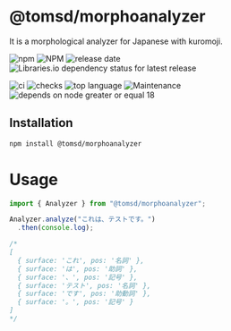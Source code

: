 # @tomsd/morphoanalyzer

It is a morphological analyzer for Japanese with kuromoji.

![npm](https://img.shields.io/npm/v/@tomsd/morphoanalyzer?style=for-the-badge&logo=npm)
![NPM](https://img.shields.io/npm/l/@tomsd/morphoanalyzer?style=for-the-badge&logo=npm)
![release date](https://img.shields.io/github/release-date/tomsdoo/morphoanalyzer?style=for-the-badge&logo=npm)
![Libraries.io dependency status for latest release](https://img.shields.io/librariesio/release/npm/@tomsd/morphoanalyzer?style=for-the-badge&logo=npm)

![ci](https://img.shields.io/github/actions/workflow/status/tomsdoo/morphoanalyzer/ci.yml?style=social&logo=github)
![checks](https://img.shields.io/github/check-runs/tomsdoo/morphoanalyzer/main?style=social&logo=github)
![top language](https://img.shields.io/github/languages/top/tomsdoo/morphoanalyzer?style=social&logo=typescript)
![Maintenance](https://img.shields.io/maintenance/yes/2024?style=social&logo=github)
![depends on node greater or equal 18](https://img.shields.io/badge/node.js-%3E%3D%2018-lightyellow?style=social&logo=nodedotjs)


## Installation
``` sh
npm install @tomsd/morphoanalyzer
```

# Usage

``` typescript
import { Analyzer } from "@tomsd/morphoanalyzer";

Analyzer.analyze("これは、テストです。")
  .then(console.log);

/*
[
  { surface: 'これ', pos: '名詞' },
  { surface: 'は', pos: '助詞' },
  { surface: '、', pos: '記号' },
  { surface: 'テスト', pos: '名詞' },
  { surface: 'です', pos: '助動詞' },
  { surface: '。', pos: '記号' }
]
*/

```
